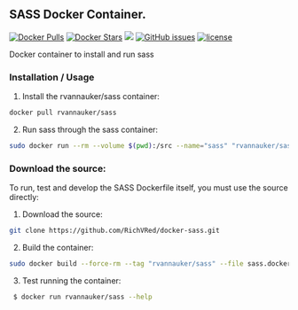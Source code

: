## SASS Docker Container.
[![Docker Pulls](https://img.shields.io/docker/pulls/rvannauker/sass.svg)](https://hub.docker.com/r/rvannauker/sass/) [![Docker Stars](https://img.shields.io/docker/stars/rvannauker/sass.svg)](https://hub.docker.com/r/rvannauker/sass/) [![](https://images.microbadger.com/badges/image/rvannauker/sass:latest.svg)](https://microbadger.com/images/rvannauker/sass:latest) [![GitHub issues](https://img.shields.io/github/issues/RichVRed/docker-sass.svg)](https://github.com/RichVRed/docker-sass) [![license](https://img.shields.io/github/license/RichVRed/docker-sass.svg)](https://tldrlegal.com/license/mit-license)

Docker container to install and run sass

### Installation / Usage
1. Install the rvannauker/sass container:
```bash
docker pull rvannauker/sass
```
2. Run sass through the sass container:
```bash
sudo docker run --rm --volume $(pwd):/src --name="sass" "rvannauker/sass"
```

### Download the source:
To run, test and develop the SASS Dockerfile itself, you must use the source directly:
1. Download the source:
```bash
git clone https://github.com/RichVRed/docker-sass.git
```
2. Build the container:
```bash
sudo docker build --force-rm --tag "rvannauker/sass" --file sass.dockerfile .
```
3. Test running the container:
```bash
 $ docker run rvannauker/sass --help
```